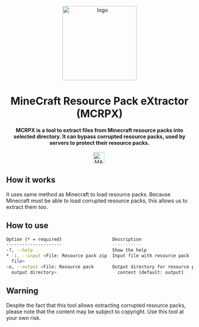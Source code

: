 <div align="center">
    <img src="https://i.imgur.com/jXG2L2p.png" height="200" width="200" alt="logo">
    <h1>MineCraft Resource Pack eXtractor (MCRPX)</h1>
    <strong>MCRPX is a tool to extract files from Minecraft resource packs into selected directory. It can bypass corrupted resource packs, used by servers to protect their resource packs.</strong><br><br>
    <img src="https://forthebadge.com/images/badges/made-with-java.svg" height="30" alt="MADE WITH JAVA">&nbsp;
</div>

## How it works
It uses same method as Minecraft to load resource packs.
Because Minecraft must be able to load corrupted resource packs, this allows us to extract them too.

## How to use

```bash
Option (* = required)                   Description                       
---------------------                   -----------                       
-?, --help                              Show the help                     
* -i, --input <File: Resource pack zip  Input file with resource pack     
  file>                                                                   
-o, --output <File: Resource pack       Output directory for resource pack
  output directory>                       content (default: output)       
```

## Warning
Despite the fact that this tool allows extracting corrupted resource packs, please note that the content may be subject to copyright. Use this tool at your own risk.